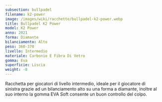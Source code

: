 ```yaml
---
subsection: bullpadel
filename: k2-power
image: /images/wiki/racchette/bullpadel-k2-power.webp
title: Bullpadel K2 Power
model: K2 Power
anno: 2021
forma: Diamante
bilanciamento: Alto
peso: 360-370
livello: Intermedio
materiale: Carbonio E Fibra Di Vetro
gomma: Eva
superficie: Liscia
weight: -8
---
```

Racchetta per giocatori di livello intermedio, ideale per il giocatore di sinistra grazie ad un bilanciamento alto su una forma a diamante, inoltre al suo interno la gomma EVA Soft consente un buon controllo del colpo.
